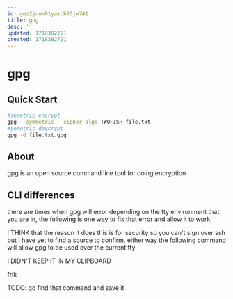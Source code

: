 ```yaml
---
id: gez2jonm01yaxbb55jw741
title: gpg
desc: ''
updated: 1718382721
created: 1718382721
---
```

# gpg

## Quick Start

```bash
#semetric encrypt
gpg --symmetric --cipher-algo TWOFISH file.txt
#semetric deycrypt
gpg -d file.txt.gpg
```


## About

gpg is an open source command line tool for doing encryption

## CLI differences

there are times when gpg will error depending on the tty environment that you
are in, the following is one way to fix that error and allow it to work

I THINK that the reason it does this is for security so you can't sign over ssh
but I have yet to find a source to confirm, either way the following command
will allow gpg to be used over the current tty

I DIDN'T KEEP IT IN MY CLIPBOARD

frik


TODO: go find that command and save it
